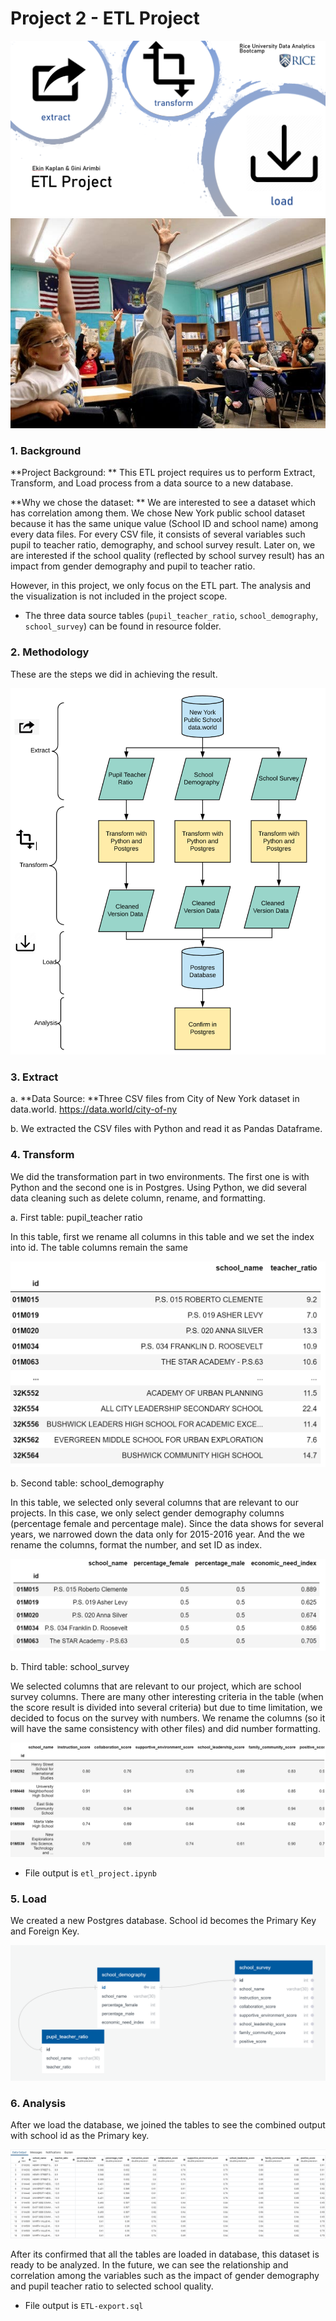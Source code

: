 # Project 2 - ETL Project



![](images/01_header.png)
![](images/02_school.png)

### 1. Background 

**Project Background: ** This ETL project requires us to perform Extract, Transform, and Load process from a data source to a new database. 


**Why we chose the dataset: ** We are interested to see a dataset which has correlation among them. We chose New York public school dataset because it has the same unique value (School ID and school name) among every data files. 
For every CSV file, it consists of several variables such pupil to teacher ratio, demography, and school survey result. 
Later on, we are interested if the school quality (reflected by school survey result) has an impact from  gender demography and pupil to teacher ratio. 

However, in this project, we only focus on the ETL part. The analysis and the visualization is not included in the project scope. 


* The three data source tables (`pupil_teacher_ratio`, `school_demography`, `school_survey`) can be found in resource folder.


### 2. Methodology

These are the steps we did in achieving the result. 


![](images/03_methodology.png)



### 3. Extract

a. **Data Source: **Three CSV files from City of New York dataset in data.world.  https://data.world/city-of-ny

b. We extracted the CSV files with Python and read it as Pandas Dataframe. 



### 4. Transform

We did the transformation part in two environments. The first one is with Python and the second one is in Postgres. 
Using Python, we did several data cleaning such as delete column, rename, and formatting.  

a. First table: pupil_teacher ratio

In this table, first we rename all columns in this table and we set the index into id. The table columns remain the same


![](images/04_table_one.png)

b. Second table: school_demography

In this table, we selected only several columns that are relevant to our projects. In this case, we only select gender demography columns (percentage female and percentage male). 
Since the data shows for several years, we narrowed down the data only for 2015-2016 year. 
And the we rename the columns, format the number, and set ID as index. 


![](images/05_table_two.png)

b. Third table: school_survey

We selected columns that are relevant to our project, which are school survey columns. 
There are many other interesting criteria in the table (when the score result is divided into several criteria) but due to time limitation, we decided to focus on the survey with numbers. 
We rename the columns (so it will have the same consistency with other files) and did number formatting. 

![](images/06_table_three.png)


* File output is `etl_project.ipynb` 



### 5. Load

We created a new Postgres database. School id becomes the Primary Key and Foreign Key.  


![](images/07_diagram_database.png)



### 6. Analysis

After we load the database, we joined the tables to see the combined output with school id as  the Primary key. 

![](images/08_join.png)

After its confirmed that all the tables are loaded in database, this dataset is ready to be analyzed. 
In the future, we can see the relationship and correlation among the variables such as the impact of gender demography and pupil teacher ratio to selected school quality. 

* File output is `ETL-export.sql` 


